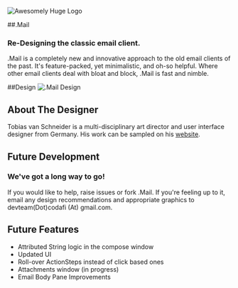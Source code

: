 ![Awesomely Huge Logo](http://dl.dropbox.com/u/54072935/MailIcon.png)

##.Mail
### Re-Designing the classic email client.

.Mail is a completely new and innovative approach to the old email clients of the past.  It's feature-packed, yet minimalistic, and oh-so helpful.  Where other email clients deal with bloat and block, .Mail is fast and nimble.  

##Design
![.Mail Design](http://dl.dropbox.com/u/54072935/Screen%20Shot%202012-07-15%20at%209.09.09%20PM.png)

## About The Designer

Tobias van Schneider is a multi-disciplinary art director and user interface designer from Germany.  His work can be sampled on his [website](http://www.vanschneider.com/).

## Future Development
### We've got a long way to go!

If you would like to help, raise issues or fork .Mail.  If you're feeling up to it, email any design recommendations and appropriate graphics to devteam(Dot)codafi (At) gmail.com.

## Future Features 

* Attributed String logic in the compose window 
* Updated UI
* Roll-over ActionSteps instead of click based ones
* Attachments window (in progress)
* Email Body Pane Improvements